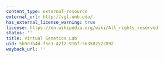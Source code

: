 ```yaml
---
content_type: external-resource
external_url: http://vgl.umb.edu/
has_external_license_warning: true
license: https://en.wikipedia.org/wiki/All_rights_reserved
status: ''
title: Virtual Genetics Lab
uid: 5b9d3b4d-f5e3-42f2-916f-563587522892
wayback_url: ''
---
```

